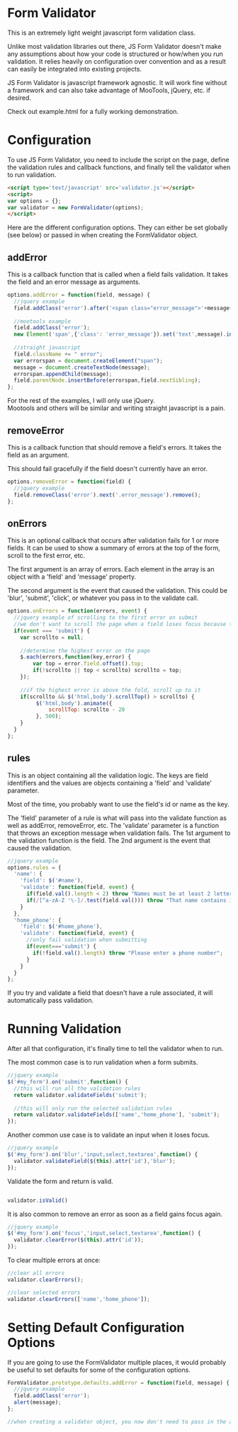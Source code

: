 Form Validator
===================

This is an extremely light weight javascript form validation class.

Unlike most validation libraries out there,
JS Form Validator doesn't make any assumptions about how your code is structured or how/when you run validation.
It relies heavily on configuration over convention and as a result can easily be integrated into existing projects.

JS Form Validator is javascript framework agnostic.  It will work fine without a framework and can 
also take advantage of MooTools, jQuery, etc. if desired.

Check out example.html for a fully working demonstration.

Configuration
===================

To use JS Form Validator, you need to include the script on the page, define the validation rules and callback functions,
and finally tell the validator when to run validation.

```html
<script type='text/javascript' src='validator.js'></script>
<script>
var options = {};
var validator = new FormValidator(options);
</script>
```

Here are the different configuration options.  They can either be set globally (see below) or
passed in when creating the FormValidator object.

addError
---------------
This is a callback function that is called when a field fails validation. It takes the field and an error message as arguments.

```javascript
options.addError = function(field, message) {
  //jquery example
  field.addClass('error').after('<span class="error_message">'+message+'</span>');
  
  //mootools example
  field.addClass('error');
  new Element('span',{'class': 'error_message'}).set('text',message).inject(field,'after');
  
  //straight javascript
  field.className += " error";
  var errorspan = document.createElement("span");
  message = document.createTextNode(message);
  errorspan.appendChild(message);
  field.parentNode.insertBefore(errorspan,field.nextSibling);
};
```

For the rest of the examples, I will only use jQuery.  
Mootools and others will be similar and writing straight javascript is a pain.

removeError
----------------
This is a callback function that should remove a field's errors.  It takes the field as an argument.

This should fail gracefully if the field doesn't currently have an error.

```javascript
options.removeError = function(field) {
  //jquery example
  field.removeClass('error').next('.error_message').remove();
};
```
onErrors
----------------
This is an optional callback that occurs after validation fails for 1 or more fields.
It can be used to show a summary of errors at the top of the form, scroll to the first error, etc.

The first argument is an array of errors. Each element in the array is an object with a 'field' and 'message' property.

The second argument is the event that caused the validation. This could be 'blur', 'submit', 'click', or whatever you pass in to the validate call.

```javascript
options.onErrors = function(errors, event) {
  //jquery example of scrolling to the first error on submit
  //we don't want to scroll the page when a field loses focus because that's annoying
  if(event === 'submit') {
  	var scrollto = null;
    
  	//determine the highest error on the page
  	$.each(errors,function(key,error) {
  		var top = error.field.offset().top;
  		if(!scrollto || top < scrollto) scrollto = top;
  	});
  	
  	//if the highest error is above the fold, scroll up to it
  	if(scrollto && $('html,body').scrollTop() > scrollto) {
  	     $('html,body').animate({
  	         scrollTop: scrollto - 20
  	     }, 500);
  	}
  }
};
```
rules
--------------------
This is an object containing all the validation logic.
The keys are field identifiers and the values are objects containing a 'field' and 'validate' parameter.

Most of the time, you probably want to use the field's id or name as the key.

The 'field' parameter of a rule is what will pass into the validate function as well as addError, removeError, etc.
The 'validate' parameter is a function that throws an exception message when validation fails.
The 1st argument to the validation function is the field.  The 2nd argument is the event that caused the validation.

```javascript
//jquery example
options.rules = {
  'name': {
    'field': $('#name'),
    'validate': function(field, event) {
      if(field.val().length < 2) throw "Names must be at least 2 letters.";
      if(/[^a-zA-Z '\-]/.test(field.val())) throw "That name contains invalid characters";
    }
  },
  'home_phone': {
    'field': $('#home_phone'),
    'validate': function(field, event) {
      //only fail validation when submitting
      if(event==='submit') {
        if(!field.val().length) throw "Please enter a phone number";
      }
    }
  }
};
```

If you try and validate a field that doesn't have a rule associated, it will automatically pass validation.

Running Validation
=====================

After all that configuration, it's finally time to tell the validator when to run.

The most common case is to run validation when a form submits.

```javascript
//jquery example
$('#my_form').on('submit',function() {
  //this will run all the validation rules
  return validator.validateFields('submit');
  
  //this will only run the selected validation rules
  return validator.validateFields(['name','home_phone'], 'submit');
});
```

Another common use case is to validate an input when it loses focus.

```javascript
//jquery example
$('#my_form').on('blur','input,select,textarea',function() {
  validator.validateField($(this).attr('id'),'blur');
});
```

Validate the form and return is valid.

```javascript

validator.isValid()

```

It is also common to remove an error as soon as a field gains focus again.

```javascript
//jquery example
$('#my_form').on('focus','input,select,textarea',function() {
  validator.clearError($(this).attr('id'));
});
```
To clear multiple errors at once:

```javascript
//clear all errors
validator.clearErrors();

//clear selected errors
validator.clearErrors(['name','home_phone']);
```


Setting Default Configuration Options
===================================

If you are going to use the FormValidator multiple places, it would probably be useful to set defaults for some of 
the configuration options.

```javascript
FormValidator.prototype.defaults.addError = function(field, message) {
  //jquery example
  field.addClass('error');
  alert(message);
};

//when creating a validator object, you now don't need to pass in the addError option
```
